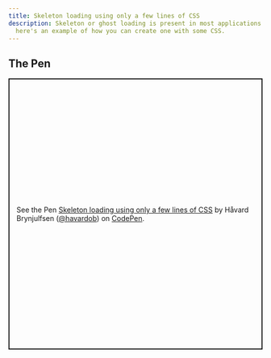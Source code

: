 ```yaml
---
title: Skeleton loading using only a few lines of CSS
description: Skeleton or ghost loading is present in most applications today and
  here's an example of how you can create one with some CSS.
---
```

## The Pen

<p class="codepen" data-height="538" data-theme-id="dark" data-default-tab="result" data-user="havardob" data-slug-hash="dyGGGzq" style="height: 538px; box-sizing: border-box; display: flex; align-items: center; justify-content: center; border: 2px solid; margin: 1em 0; padding: 1em;" data-pen-title="Skeleton loading  using only a few lines of CSS">
  <span>See the Pen <a href="https://codepen.io/havardob/pen/dyGGGzq">
  Skeleton loading  using only a few lines of CSS</a> by Håvard Brynjulfsen (<a href="https://codepen.io/havardob">@havardob</a>)
  on <a href="https://codepen.io">CodePen</a>.</span>
</p>
<script async src="https://cpwebassets.codepen.io/assets/embed/ei.js"></script>